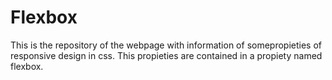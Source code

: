 # Flexbox
 This is the repository of the webpage with information of somepropieties of responsive design in css. This propieties are contained in a propiety named flexbox.
